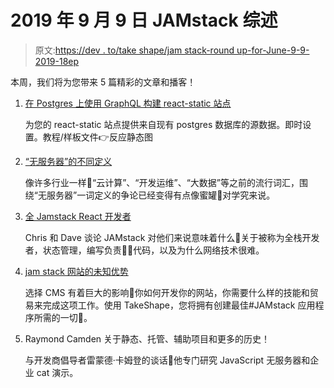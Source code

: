 # 2019 年 9 月 9 日 JAMstack 综述

> 原文:[https://dev . to/take shape/jam stack-round up-for-June-9-9-2019-18ep](https://dev.to/takeshape/jamstack-roundup-for-september-9th-2019-18ep)

本周，我们将为您带来 5 篇精彩的文章和播客！

1.  [在 Postgres 上使用 GraphQL 构建 react-static 站点](https://blog.hasura.io/build-react-static-sites-using-hasura-graphql-on-postgres/)

    为您的 react-static 站点提供来自现有 postgres 数据库的源数据。即时设置。教程/样板文件👉反应静态图

2.  [“无服务器”的不同定义](https://dev.to/paulswail/the-differing-definitions-of-serverless-2h3k)

    像许多行业一样🐝“云计算”、“开发运维”、“大数据”等之前的流行词汇，围绕“无服务器”一词定义的争论已经变得有点像蜜罐🍯对学究来说。

3.  [全 Jamstack React 开发者](https://shoptalkshow.com/episodes/369/)

    Chris 和 Dave 谈论 JAMstack 对他们来说意味着什么💭关于被称为全栈开发者，状态管理，编写负责👨‍🏫代码，以及为什么网络技术很难。

4.  [jam stack 网站的未知优势](https://dev.to/ddprrt/the-unsung-benefits-of-jamstack-sites-3kd6)

    选择 CMS 有着巨大的影响👊你如何开发你的网站，你需要什么样的技能和贸易来完成这项工作。使用 TakeShape，您将拥有创建最佳#JAMstack 应用程序所需的一切🌟。

5.  Raymond Camden 关于静态、托管、辅助项目和更多的历史！

    与开发商倡导者雷蒙德·卡姆登的谈话📣他专门研究 JavaScript 无服务器和企业 cat 演示。